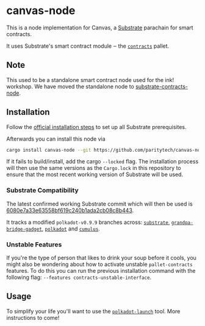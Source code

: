 # canvas-node

This is a node implementation for Canvas, a [Substrate](https://github.com/paritytech/substrate)
parachain for smart contracts.

It uses Substrate's smart contract module ‒ the
[`contracts`](https://github.com/paritytech/substrate/tree/master/frame/contracts)
pallet.

## Note

This used to be a standalone smart contract node used for the ink! workshop. We
have moved the standalone node to [substrate-contracts-node](https://github.com/paritytech/substrate-contracts-node/).

## Installation

Follow the [official installation steps](https://substrate.dev/docs/en/knowledgebase/getting-started/) 
to set up all Substrate prerequisites.

Afterwards you can install this node via

```bash
cargo install canvas-node --git https://github.com/paritytech/canvas-node.git --force
```

If it fails to build/install, add the cargo `--locked` flag. The installation process
will then use the same versions as the `Cargo.lock` in this repository to ensure that the
most recent working version of Substrate will be used.

### Substrate Compatibility

The latest confirmed working Substrate commit which will then be used is
[6080e7a33e63558bf619c240b1ada2cb08c8b443](https://github.com/paritytech/substrate/commit/6080e7a33e63558bf619c240b1ada2cb08c8b443).

It tracks a modified `polkadot-v0.9.9` branches across:
[`substrate`](https://github.com/paritytech/substrate/tree/hc-contract-experiment-patched-v0.9.9),
[`grandpa-bridge-gadget`](https://github.com/paritytech/grandpa-bridge-gadget/tree/hc-contract-experiment-patched-v0.9.9),
[`polkadot`](https://github.com/paritytech/polkadot/tree/hc-contract-experiment-patched-v0.9.9) and 
[`cumulus`](https://github.com/paritytech/cumulus/tree/hc-contract-experiment-patched-v0.9.9).

### Unstable Features

If you're the type of person that likes to drink your soup before it cools, you might
also be wondering about how to activate unstable `pallet-contracts` features. To do this
you can run the previous installation command with the following flag: 
`--features contracts-unstable-interface`.

## Usage

To simplify your life you'll want to use the
[`polkadot-launch`](https://github.com/paritytech/polkadot-launch) tool. More
instructions to come!
